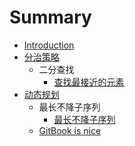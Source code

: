 # Summary

* [Introduction](README.md)
* [分治策略](part2/README.md)
    * 二分查找
        * [查找最接近的元素](分治/二分查找/查找最接近的元素.md)
* [动态规划](dp/README.md)
    * 最长不降子序列
        * [最长不降子序列](dp/最长不降子序列/最长不降子序列.md)
    * [GitBook is nice](part1/gitbook.md)

